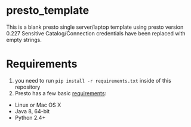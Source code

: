 # presto_template

This is a blank presto single server/laptop template using presto version 0.227
Sensitive Catalog/Connection credentials have been replaced with empty strings.

# Requirements
1. you need to run `pip install -r requirements.txt` inside of this repository
2. Presto has a few basic [requirements](https://prestodb.io/overview.html):
  * Linux or Mac OS X
  * Java 8, 64-bit
  * Python 2.4+
